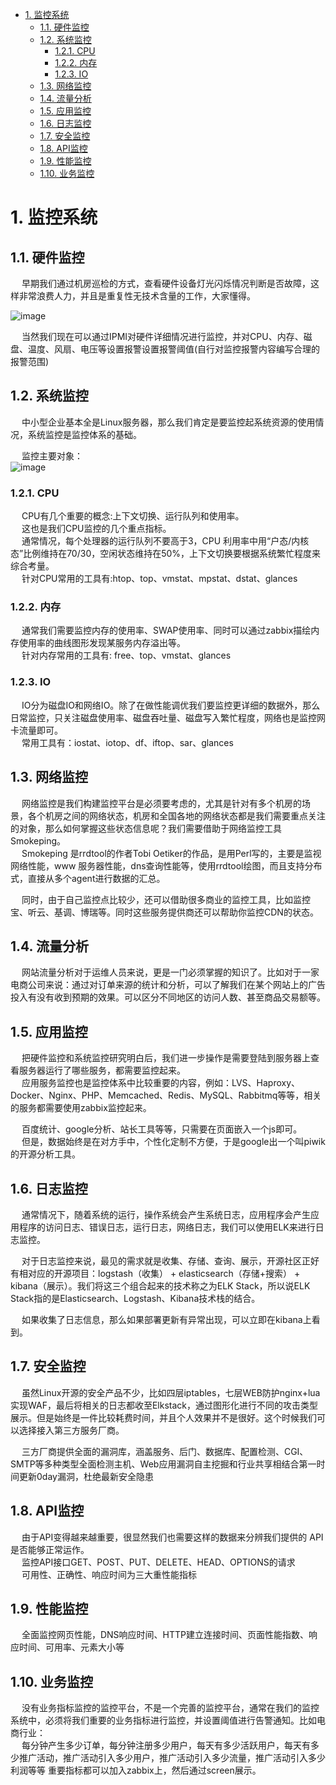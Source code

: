 
<!-- TOC -->

- [1. 监控系统](#1-监控系统)
    - [1.1. 硬件监控](#11-硬件监控)
    - [1.2. 系统监控](#12-系统监控)
        - [1.2.1. CPU](#121-cpu)
        - [1.2.2. 内存](#122-内存)
        - [1.2.3. IO](#123-io)
    - [1.3. 网络监控](#13-网络监控)
    - [1.4. 流量分析](#14-流量分析)
    - [1.5. 应用监控](#15-应用监控)
    - [1.6. 日志监控](#16-日志监控)
    - [1.7. 安全监控](#17-安全监控)
    - [1.8. API监控](#18-api监控)
    - [1.9. 性能监控](#19-性能监控)
    - [1.10. 业务监控](#110-业务监控)

<!-- /TOC -->

# 1. 监控系统

## 1.1. 硬件监控
&emsp; 早期我们通过机房巡检的方式，查看硬件设备灯光闪烁情况判断是否故障，这样非常浪费人力，并且是重复性无技术含量的工作，大家懂得。  

![image](http://182.92.69.8:8081/img/monitor/monitor-6.png)  

&emsp; 当然我们现在可以通过IPMI对硬件详细情况进行监控，并对CPU、内存、磁盘、温度、风扇、电压等设置报警设置报警阈值(自行对监控报警内容编写合理的报警范围)  

## 1.2. 系统监控
&emsp; 中小型企业基本全是Linux服务器，那么我们肯定是要监控起系统资源的使用情况，系统监控是监控体系的基础。

&emsp; 监控主要对象：  
![image](http://182.92.69.8:8081/img/monitor/monitor-7.png)  

### 1.2.1. CPU
&emsp; CPU有几个重要的概念:上下文切换、运行队列和使用率。  
&emsp; 这也是我们CPU监控的几个重点指标。  
&emsp; 通常情况，每个处理器的运行队列不要高于3，CPU 利用率中用“户态/内核态”比例维持在70/30，空闲状态维持在50%，上下文切换要根据系统繁忙程度来综合考量。  
&emsp; 针对CPU常用的工具有:htop、top、vmstat、mpstat、dstat、glances  

### 1.2.2. 内存
&emsp; 通常我们需要监控内存的使用率、SWAP使用率、同时可以通过zabbix描绘内存使用率的曲线图形发现某服务内存溢出等。  
&emsp; 针对内存常用的工具有: free、top、vmstat、glances  

### 1.2.3. IO
&emsp; IO分为磁盘IO和网络IO。除了在做性能调优我们要监控更详细的数据外，那么日常监控，只关注磁盘使用率、磁盘吞吐量、磁盘写入繁忙程度，网络也是监控网卡流量即可。   
&emsp; 常用工具有：iostat、iotop、df、iftop、sar、glances  

## 1.3. 网络监控
&emsp; 网络监控是我们构建监控平台是必须要考虑的，尤其是针对有多个机房的场景，各个机房之间的网络状态，机房和全国各地的网络状态都是我们需要重点关注的对象，那么如何掌握这些状态信息呢？我们需要借助于网络监控工具Smokeping。  
&emsp; Smokeping 是rrdtool的作者Tobi Oetiker的作品，是用Perl写的，主要是监视网络性能，www 服务器性能，dns查询性能等，使用rrdtool绘图，而且支持分布式，直接从多个agent进行数据的汇总。  

&emsp; 同时，由于自己监控点比较少，还可以借助很多商业的监控工具，比如监控宝、听云、基调、博瑞等。同时这些服务提供商还可以帮助你监控CDN的状态。   

## 1.4. 流量分析
&emsp; 网站流量分析对于运维人员来说，更是一门必须掌握的知识了。比如对于一家电商公司来说：通过对订单来源的统计和分析，可以了解我们在某个网站上的广告投入有没有收到预期的效果。可以区分不同地区的访问人数、甚至商品交易额等。  

## 1.5. 应用监控
&emsp; 把硬件监控和系统监控研究明白后，我们进一步操作是需要登陆到服务器上查看服务器运行了哪些服务，都需要监控起来。  
&emsp; 应用服务监控也是监控体系中比较重要的内容，例如：LVS、Haproxy、Docker、Nginx、PHP、Memcached、Redis、MySQL、Rabbitmq等等，相关的服务都需要使用zabbix监控起来。  

&emsp; 百度统计、google分析、站长工具等等，只需要在页面嵌入一个js即可。  
&emsp; 但是，数据始终是在对方手中，个性化定制不方便，于是google出一个叫piwik的开源分析工具。  

## 1.6. 日志监控
&emsp; 通常情况下，随着系统的运行，操作系统会产生系统日志，应用程序会产生应用程序的访问日志、错误日志，运行日志，网络日志，我们可以使用ELK来进行日志监控。  

&emsp; 对于日志监控来说，最见的需求就是收集、存储、查询、展示，开源社区正好有相对应的开源项目：logstash（收集） + elasticsearch（存储+搜索） + kibana（展示）。我们将这三个组合起来的技术称之为ELK Stack，所以说ELK Stack指的是Elasticsearch、Logstash、Kibana技术栈的结合。  

&emsp; 如果收集了日志信息，那么如果部署更新有异常出现，可以立即在kibana上看到。  


## 1.7. 安全监控
&emsp; 虽然Linux开源的安全产品不少，比如四层iptables，七层WEB防护nginx+lua实现WAF，最后将相关的日志都收至Elkstack，通过图形化进行不同的攻击类型展示。但是始终是一件比较耗费时间，并且个人效果并不是很好。这个时候我们可以选择接入第三方服务厂商。  

&emsp; 三方厂商提供全面的漏洞库，涵盖服务、后门、数据库、配置检测、CGI、SMTP等多种类型全面检测主机、Web应用漏洞自主挖掘和行业共享相结合第一时间更新0day漏洞，杜绝最新安全隐患  

## 1.8. API监控
&emsp; 由于API变得越来越重要，很显然我们也需要这样的数据来分辨我们提供的 API是否能够正常运作。  
&emsp; 监控API接口GET、POST、PUT、DELETE、HEAD、OPTIONS的请求  
&emsp; 可用性、正确性、响应时间为三大重性能指标  


## 1.9. 性能监控
&emsp; 全面监控网页性能，DNS响应时间、HTTP建立连接时间、页面性能指数、响应时间、可用率、元素大小等  


## 1.10. 业务监控
&emsp; 没有业务指标监控的监控平台，不是一个完善的监控平台，通常在我们的监控系统中，必须将我们重要的业务指标进行监控，并设置阈值进行告警通知。比如电商行业：  
&emsp; 每分钟产生多少订单，每分钟注册多少用户，每天有多少活跃用户，每天有多少推广活动，推广活动引入多少用户，推广活动引入多少流量，推广活动引入多少利润等等 重要指标都可以加入zabbix上，然后通过screen展示。  
